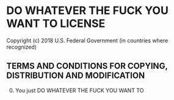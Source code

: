 # DO WHATEVER THE FUCK YOU WANT TO LICENSE

Copyright (c) 2018 U.S. Federal Government (in countries where recognized)

## TERMS AND CONDITIONS FOR COPYING, DISTRIBUTION AND MODIFICATION

0. You just DO WHATEVER THE FUCK YOU WANT TO
